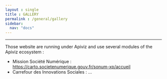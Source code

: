 ```yaml
---
layout : single 
title : GALLERY
permalink : /general/gallery
sidebar:
  nav: "docs"
---
```



-------

Those website are running under Apiviz and use several modules of the Apiviz ecosystem :

- Mission Société Numérique : https://carto.societenumerique.gouv.fr/sonum-xp/accueil
- Carrefour des Innovations Sociales : ...

